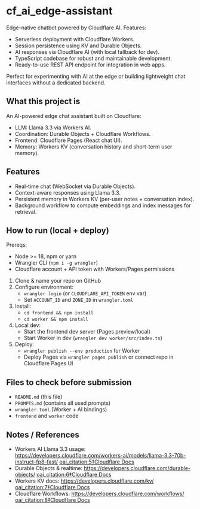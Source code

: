 # cf_ai_edge-assistant

Edge-native chatbot powered by Cloudflare AI. Features:

- Serverless deployment with Cloudflare Workers.
- Session persistence using KV and Durable Objects.
- AI responses via Cloudflare AI (with local fallback for dev).
- TypeScript codebase for robust and maintainable development.
- Ready-to-use REST API endpoint for integration in web apps.

Perfect for experimenting with AI at the edge or building lightweight chat interfaces without a dedicated backend.
## What this project is
An AI-powered edge chat assistant built on Cloudflare:
- LLM: Llama 3.3 via Workers AI.
- Coordination: Durable Objects + Cloudflare Workflows.
- Frontend: Cloudflare Pages (React chat UI).
- Memory: Workers KV (conversation history and short-term user memory).

## Features
- Real-time chat (WebSocket via Durable Objects).
- Context-aware responses using Llama 3.3.
- Persistent memory in Workers KV (per-user notes + conversation index).
- Background workflow to compute embeddings and index messages for retrieval.

## How to run (local + deploy)
Prereqs:
- Node >= 18, npm or yarn
- Wrangler CLI (`npm i -g wrangler`)
- Cloudflare account + API token with Workers/Pages permissions

1. Clone & name your repo on GitHub
2. Configure environment:
   - `wrangler login` (or `CLOUDFLARE_API_TOKEN` env var)
   - Set `ACCOUNT_ID` and `ZONE_ID` in `wrangler.toml`
3. Install:
   - `cd frontend && npm install`
   - `cd worker && npm install`
4. Local dev:
   - Start the frontend dev server (Pages preview/local)
   - Start Worker in dev (`wrangler dev worker/src/index.ts`)
5. Deploy:
   - `wrangler publish --env production` for Worker
   - Deploy Pages via `wrangler pages publish` or connect repo in Cloudflare Pages UI

## Files to check before submission
- `README.md` (this file)
- `PROMPTS.md` (contains all used prompts)
- `wrangler.toml` (Worker + AI bindings)
- `frontend` and `worker` code

## Notes / References
- Workers AI Llama 3.3 usage: https://developers.cloudflare.com/workers-ai/models/llama-3.3-70b-instruct-fp8-fast/  [oai_citation:5‡Cloudflare Docs](https://developers.cloudflare.com/workers-ai/models/llama-3.3-70b-instruct-fp8-fast/?utm_source=chatgpt.com)
- Durable Objects & realtime: https://developers.cloudflare.com/durable-objects/  [oai_citation:6‡Cloudflare Docs](https://developers.cloudflare.com/durable-objects/?utm_source=chatgpt.com)
- Workers KV docs: https://developers.cloudflare.com/kv/  [oai_citation:7‡Cloudflare Docs](https://developers.cloudflare.com/kv/?utm_source=chatgpt.com)
- Cloudflare Workflows: https://developers.cloudflare.com/workflows/  [oai_citation:8‡Cloudflare Docs](https://developers.cloudflare.com/workflows/?utm_source=chatgpt.com)
